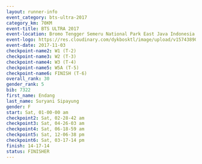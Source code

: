 ```yaml
---
layout: runner-info 
event_category: bts-ultra-2017 
category_km: 70KM 
event-title: BTS ULTRA 2017 
event-location: Bromo Tengger Semeru National Park East Java Indonesia 
event-logo: https://res.cloudinary.com/dykbosktl/image/upload/v1574389068/Logo/btsultra-profilpic_qfpjxb.png 
event-date: 2017-11-03 
checkpoint-name2: W1 (T-2) 
checkpoint-name3: W2 (T-3) 
checkpoint-name4: W3 (T-4) 
checkpoint-name5: W5A (T-5) 
checkpoint-name6: FINISH (T-6) 
overall_rank: 30
gender_rank: 5
bib: 7322
first_name: Endang
last_name: Suryani Sipayung
gender: F
start: Sat, 01-00-00 am
checkpoint2: Sat, 02-28-42 am
checkpoint3: Sat, 04-26-03 am
checkpoint4: Sat, 06-18-59 am
checkpoint5: Sat, 12-06-38 pm
checkpoint6: Sat, 03-17-14 pm
finish: 14-17-14
status: FINISHER
---
```

